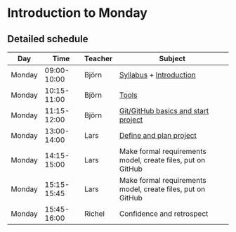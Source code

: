 # Introduction to Monday

## Detailed schedule

Day      |Time       |Teacher|Subject
---------|-----------|-------|-----------------------------------------------------------
Monday   |09:00-10:00|Björn | [Syllabus](./intro.md) + [Introduction](./introductions/intro.md)
Monday   |10:15-11:00|Björn | [Tools](introductions/sdlc_tools.md)
Monday   |11:15-12:00|Björn  | [Git/GitHub basics and start project](./project_start/startup.md)
Monday   |13:00-14:00|Lars | [Define and plan project](./project_start/analysis_design.md)
Monday   |14:15-15:00|Lars  |Make formal requirements model, create files, put on GitHub
Monday   |15:15-15:45|Lars |Make formal requirements model, create files, put on GitHub
Monday   |15:45-16:00|Richel |Confidence and retrospect

